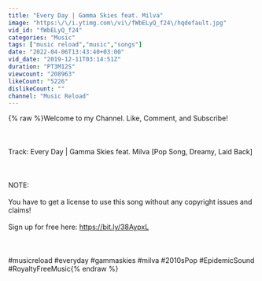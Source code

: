 ```yaml
---
title: "Every Day | Gamma Skies feat. Milva"
image: "https:\/\/i.ytimg.com\/vi\/fWbELyQ_f24\/hqdefault.jpg"
vid_id: "fWbELyQ_f24"
categories: "Music"
tags: ["music reload","music","songs"]
date: "2022-04-06T13:43:40+03:00"
vid_date: "2019-12-11T03:14:51Z"
duration: "PT3M12S"
viewcount: "208963"
likeCount: "5226"
dislikeCount: ""
channel: "Music Reload"
---
```

{% raw %}Welcome to my Channel. Like, Comment, and Subscribe! <br /><br /><br /><br />Track: Every Day | Gamma Skies feat. Milva [Pop Song, Dreamy, Laid Back] <br /><br /><br /><br />NOTE: <br /><br />You have to get a license to use this song without any copyright issues and claims!<br /><br />Sign up for free here: <a rel="nofollow" target="blank" href="https://bit.ly/38AypxL">https://bit.ly/38AypxL</a><br /><br /><br /><br />#musicreload #everyday #gammaskies #milva #2010sPop #EpidemicSound #RoyaltyFreeMusic{% endraw %}
